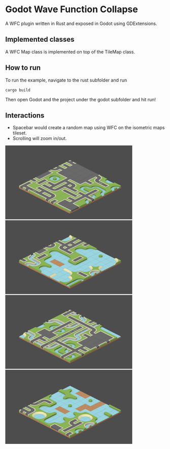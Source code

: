 # Godot Wave Function Collapse

A WFC plugin written in Rust and exposed in Godot using GDExtensions.

## Implemented classes

A WFC Map class is implemented on top of the TileMap class. 

## How to run

To run the example, navigate to the rust subfolder and run 

```
cargo build
```

Then open Godot and the project under the godot subfolder and hit run!

## Interactions

- Spacebar would create a random map using WFC on the isometric maps tileset.
- Scrolling will zoom in/out.

<img width="400" src="./ss1.png"/>
<img width="400" src="./ss2.png"/>
<img width="400" src="./ss3.png"/>
<img width="400" src="./ss4.png"/>